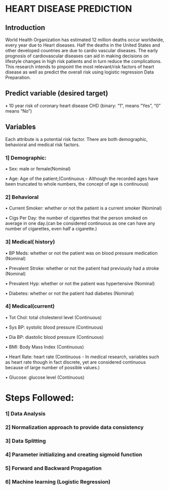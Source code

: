 # HEART DISEASE PREDICTION

## Introduction
World Health Organization has estimated 12 million deaths occur worldwide, every year due to Heart diseases. Half the deaths in the United States and other developed countries are due to cardio vascular diseases. The early prognosis of cardiovascular diseases can aid in making decisions on lifestyle changes in high risk patients and in turn reduce the complications. This research intends to pinpoint the most relevant/risk factors of heart disease as well as predict the overall risk using logistic regression
Data Preparation.

## Predict variable (desired target)
• 10 year risk of coronary heart disease CHD (binary: “1”, means “Yes”, “0” means “No”)

## Variables
Each attribute is a potential risk factor. There are both demographic, behavioral and medical risk factors.

### 1] Demographic:

• Sex: male or female(Nominal)

• Age: Age of the patient;(Continuous - Although the recorded ages have been truncated to whole numbers, the concept of age is continuous)

### 2] Behavioral 

• Current Smoker: whether or not the patient is a current smoker (Nominal)

• Cigs Per Day: the number of cigarettes that the person smoked on average in one day.(can be considered continuous as one can have any number of cigarettes, even half a cigarette.)

### 3] Medical( history)

• BP Meds: whether or not the patient was on blood pressure medication (Nominal)

• Prevalent Stroke: whether or not the patient had previously had a stroke (Nominal)

• Prevalent Hyp: whether or not the patient was hypertensive (Nominal)

• Diabetes: whether or not the patient had diabetes (Nominal)

### 4] Medical(current)

• Tot Chol: total cholesterol level (Continuous)

• Sys BP: systolic blood pressure (Continuous)

• Dia BP: diastolic blood pressure (Continuous)

• BMI: Body Mass Index (Continuous)

• Heart Rate: heart rate (Continuous - In medical research, variables such as heart rate though in fact discrete, yet are considered continuous because of large number of possible values.)

• Glucose: glucose level (Continuous)


# Steps Followed:

### 1] Data Analysis

### 2] Normalization approach to provide data consistency

### 3] Data Splitting

### 4] Parameter initializing and creating sigmoid function

### 5] Forward and Backward Propagation

### 6] Machine learning (Logistic Regression)


